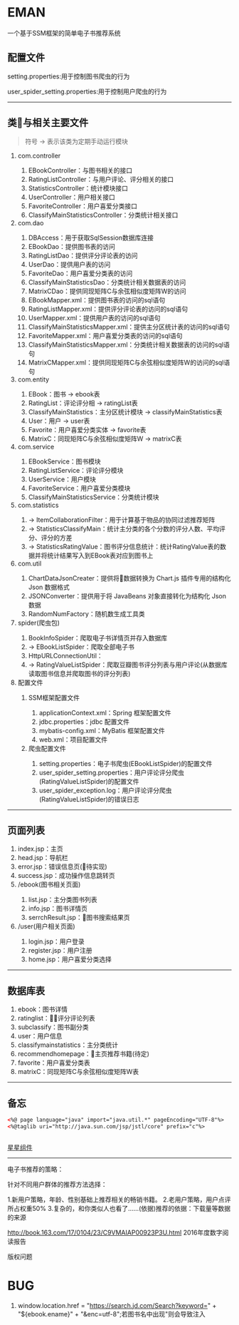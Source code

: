 # EMAN
一个基于SSM框架的简单电子书推荐系统

## 配置文件

setting.properties:用于控制图书爬虫的行为

user_spider_setting.properties:用于控制用户爬虫的行为

---

## 类与相关主要文件

>符号 &#8594; 表示该类为定期手动运行模块

<ol>
<li>com.controller</li>
    <ol>
        <li>EBookController：与图书相关的接口</li>
        <li>RatingListController：与用户评论、评分相关的接口</li>
        <li>StatisticsController：统计模块接口</li>
        <li>UserController：用户相关接口</li>
        <li>FavoriteController：用户喜爱分类接口</li>
        <li>ClassifyMainStatisticsController：分类统计相关接口</li>
    </ol>
<li>com.dao</li>
    <ol>
        <li>DBAccess：用于获取SqlSession数据库连接</li>
        <li>EBookDao：提供图书表的访问</li>
        <li>RatingListDao：提供评分评论表的访问</li>
        <li>UserDao：提供用户表的访问</li>
        <li>FavoriteDao：用户喜爱分类表的访问</li>
        <li>ClassifyMainStatisticsDao：分类统计相关数据表的访问</li>
        <li>MatrixCDao：提供同现矩阵C与余弦相似度矩阵W的访问</li>
        <li>EBookMapper.xml：提供图书表的访问的sql语句</li>
        <li>RatingListMapper.xml：提供评分评论表的访问的sql语句</li>
        <li>UserMapper.xml：提供用户表的访问的sql语句</li>
        <li>ClassifyMainStatisticsMapper.xml：提供主分区统计表的访问的sql语句</li>
        <li>FavoriteMapper.xml：用户喜爱分类表的访问的sql语句</li>
        <li>ClassifyMainStatisticsMapper.xml：分类统计相关数据表的访问的sql语句</li>
        <li>MatrixCMapper.xml：提供同现矩阵C与余弦相似度矩阵W的访问的sql语句</li>
    </ol>
<li>com.entity</li>
    <ol>
        <li>EBook：图书 -> ebook表</li>
        <li>RatingList：评论评分相 -> ratingList表</li>
        <li>ClassifyMainStatistics：主分区统计模块 -> classifyMainStatistics表</li>
        <li>User：用户 -> user表</li>
        <li>Favorite：用户喜爱分类实体 -> favorite表</li>
        <li>MatrixC：同现矩阵C与余弦相似度矩阵W -> matrixC表</li>
    </ol>
<li>com.service</li>
    <ol>
        <li>EBookService：图书模块</li>
        <li>RatingListService：评论评分模块</li>
        <li>UserService：用户模块</li>
        <li>FavoriteService：用户喜爱分类模块</li>
        <li>ClassifyMainStatisticsService：分类统计模块</li>
    </ol>
<li>com.statistics</li>
    <ol>
        <li>&#8594; ItemCollaborationFilter：用于计算基于物品的协同过滤推荐矩阵</li>
        <li>&#8594; StatisticsClassifyMain：统计主分类的各个分数的评分人数、平均评分、评分的方差</li>
        <li>&#8594; StatisticsRatingValue：图书评分信息统计：统计RatingValue表的数据并将统计结果写入到EBook表对应到图书上</li>
    </ol>
<li>com.util</li>
    <ol>
        <li>ChartDataJsonCreater：提供将数据转换为 Chart.js 插件专用的结构化 Json 数据格式</li>
        <li>JSONConverter：提供用于将 JavaBeans 对象直接转化为结构化 Json 数据</li>
        <li>RandomNumFactory：随机数生成工具类</li>
    </ol>
<li>spider(爬虫包)</li>
    <ol>
        <li>BookInfoSpider：爬取电子书详情页并存入数据库</li>
        <li>&#8594; EBookListSpider：爬取全部电子书</li>
        <li>HttpURLConnectionUtil：</li>
        <li>&#8594; RatingValueListSpider：爬取豆瓣图书评分列表与用户评论(从数据库读取图书信息并爬取图书的评分列表)</li>
    </ol>
<li>配置文件</li>
    <ol>
        <li>SSM框架配置文件</li>
        <ol>
            <li>applicationContext.xml：Spring 框架配置文件</li>
            <li>jdbc.properties：jdbc 配置文件</li>
            <li>mybatis-config.xml：MyBatis 框架配置文件</li>
            <li>web.xml：项目配置文件</li>
        </ol>
        <li>爬虫配置文件</li>
        <ol>
            <li>setting.properties：电子书爬虫(EBookListSpider)的配置文件</li>
            <li>user_spider_setting.properties：用户评论评分爬虫(RatingValueListSpider)的配置文件</li>
            <li>user_spider_exception.log：用户评论评分爬虫(RatingValueListSpider)的错误日志</li>
        </ol>
    </ol>
</ol>

---

## 页面列表

<ol>
<li>index.jsp：主页</li>
<li>head.jsp：导航栏</li>
<li>error.jsp：错误信息页(待实现)</li>
<li>success.jsp：成功操作信息跳转页</li>
<li>/ebook(图书相关页面)</li>
    <ol>
        <li>list.jsp：主分类图书列表</li>
        <li>info.jsp：图书详情页</li>
        <li>serrchResult.jsp：图书搜索结果页</li>
    </ol>
<li>/user(用户相关页面)</li>
    <ol>
        <li>login.jsp：用户登录</li>
        <li>register.jsp：用户注册</li>
        <li>home.jsp：用户喜爱分类选择</li>
    </ol>
</ol>

---

## 数据库表

<ol>
    <li>ebook：图书详情</li>
    <li>ratinglist：评分评论列表</li>
    <li>subclassify：图书副分类</li>
    <li>user：用户信息</li>
    <li>classifymainstatistics：主分类统计</li>
    <li>recommendhomepage：主页推荐书籍(待定)</li>
    <li>favorite：用户喜爱分类表</li>
    <li>matrixC：同现矩阵C与余弦相似度矩阵W表</li>
</ol>

---

## 备忘

```html
<%@ page language="java" import="java.util.*" pageEncoding="UTF-8"%>
<%@taglib uri="http://java.sun.com/jsp/jstl/core" prefix="c"%>



```

<a href="http://hoohtml.com/jQuery/Layout-Interface/2015112221.html">星星组件</a>

---

电子书推荐的策略：

针对不同用户群体的推荐方法选择：

1.新用户策略，年龄、性别基础上推荐相关的畅销书籍。
2.老用户策略，用户点评所占权重50%
3.复杂的，和你类似人也看了……(依据)推荐的依据：下载量等数据的来源

http://book.163.com/17/0104/23/C9VMAIAP00923P3U.html  2016年度数字阅读报告

版权问题

# BUG

1. window.location.href = "https://search.jd.com/Search?keyword=" + "${ebook.ename}" + "&enc=utf-8";若图书名中出现"则会导致注入